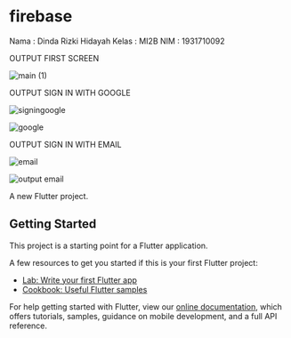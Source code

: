 # firebase

Nama : Dinda Rizki Hidayah
Kelas : MI2B
NIM : 1931710092

OUTPUT FIRST SCREEN

![main (1)](https://user-images.githubusercontent.com/70737564/116086718-4bc8fd80-a6ca-11eb-8277-17f744a9bced.jpeg)

OUTPUT SIGN IN WITH GOOGLE

![signingoogle](https://user-images.githubusercontent.com/70737564/116086730-4ff51b00-a6ca-11eb-84e1-16c32db9fe43.jpeg)

![google](https://user-images.githubusercontent.com/70737564/116086743-54213880-a6ca-11eb-9247-0ef6855f61b7.jpeg)

OUTPUT SIGN IN WITH EMAIL

![email](https://user-images.githubusercontent.com/70737564/116086750-56839280-a6ca-11eb-8496-b08aa3f5e03c.jpeg)

![output email](https://user-images.githubusercontent.com/70737564/116086760-58e5ec80-a6ca-11eb-9eb6-a7c952bc9709.jpeg)

A new Flutter project.

## Getting Started

This project is a starting point for a Flutter application.

A few resources to get you started if this is your first Flutter project:

- [Lab: Write your first Flutter app](https://flutter.dev/docs/get-started/codelab)
- [Cookbook: Useful Flutter samples](https://flutter.dev/docs/cookbook)

For help getting started with Flutter, view our
[online documentation](https://flutter.dev/docs), which offers tutorials,
samples, guidance on mobile development, and a full API reference.
